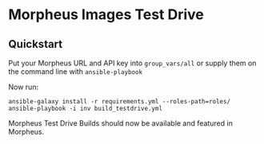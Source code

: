 # Morpheus Images Test Drive

## Quickstart

Put your Morpheus URL and API key into `group_vars/all` or supply them on the command line with `ansible-playbook`

Now run:
```
ansible-galaxy install -r requirements.yml --roles-path=roles/
ansible-playbook -i inv build_testdrive.yml
```

Morpheus Test Drive Builds should now be available and featured in Morpheus.